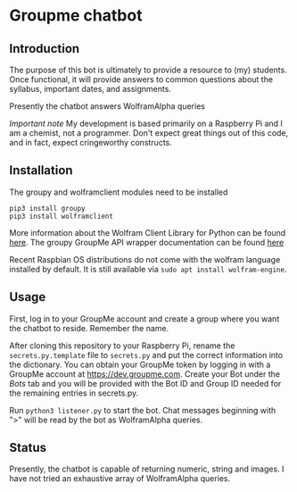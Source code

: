 # Groupme chatbot

## Introduction

The purpose of this bot is ultimately to provide a resource to (my) students.  Once functional, it will provide answers to common questions about the syllabus, important dates, and assignments.  

Presently the chatbot answers WolframAlpha queries

*Important note* My development is based primarily on a Raspberry Pi and I am a chemist, not a programmer.  Don't expect great things out of this code, and in fact, expect cringeworthy constructs.  

## Installation

The groupy and wolframclient modules need to be installed

```
pip3 install groupy
pip3 install wolframclient
```

More information about the Wolfram Client Library for Python can be found [here](https://blog.wolfram.com/2019/05/16/announcing-the-wolfram-client-library-for-python/).  The groupy GroupMe API wrapper documentation can be found [here](https://groupy.readthedocs.io/en/master/)

Recent Raspbian OS distributions do not come with the wolfram language installed by default.  It is still available via `sudo apt install wolfram-engine`.

## Usage

First, log in to your GroupMe account and create a group where you want the chatbot to reside.  Remember the name.

After cloning this repository to your Raspberry Pi, rename the `secrets.py.template` file to `secrets.py` and put the correct information into the dictionary.  You can obtain your GroupMe token by logging in with a GroupMe account at https://dev.groupme.com.  Create your Bot under the *Bots* tab and you will be provided with the Bot ID and Group ID needed for the remaining entries in secrets.py.

Run `python3 listener.py` to start the bot.  Chat messages beginning with ">" will be read by the bot as WolframAlpha queries.  

## Status

Presently, the chatbot is capable of returning numeric, string and images.  I have not tried an exhaustive array of WolframAlpha queries.


